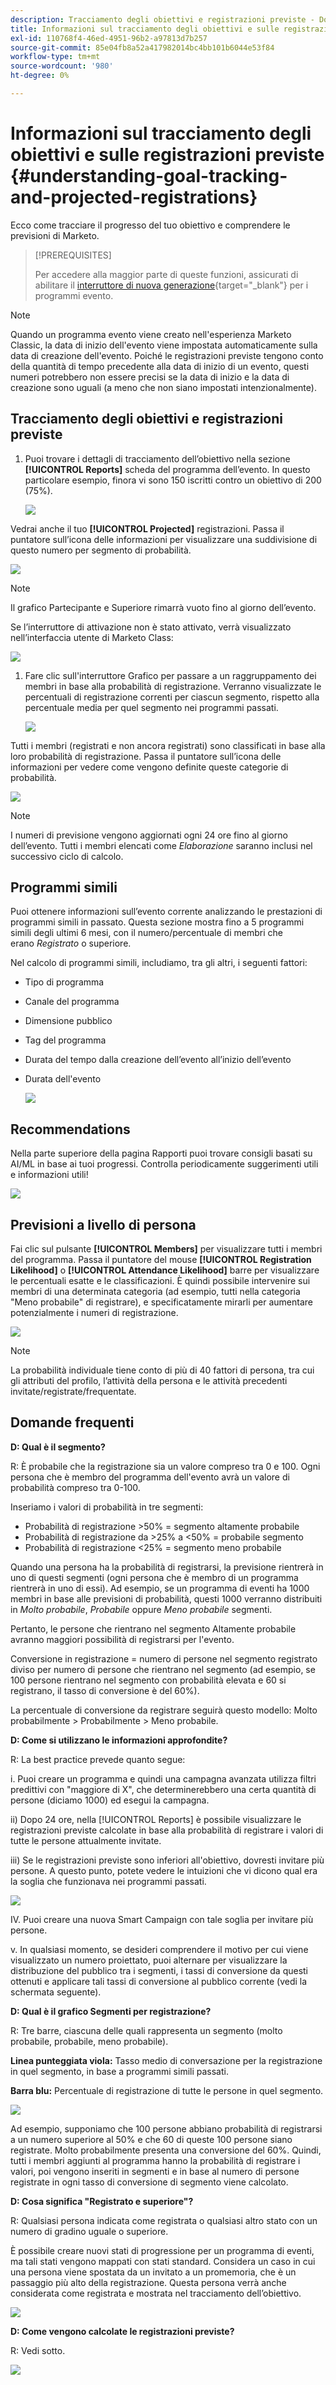 ```yaml
---
description: Tracciamento degli obiettivi e registrazioni previste - Documenti Marketo - Documentazione del prodotto
title: Informazioni sul tracciamento degli obiettivi e sulle registrazioni previste
exl-id: 110768f4-46ed-4951-96b2-a97813d7b257
source-git-commit: 85e04fb8a52a417982014bc4bb101b6044e53f84
workflow-type: tm+mt
source-wordcount: '980'
ht-degree: 0%

---
```


# Informazioni sul tracciamento degli obiettivi e sulle registrazioni previste {#understanding-goal-tracking-and-projected-registrations}

Ecco come tracciare il progresso del tuo obiettivo e comprendere le previsioni di Marketo.

>[!PREREQUISITES]
>
>Per accedere alla maggior parte di queste funzioni, assicurati di abilitare il [interruttore di nuova generazione](/help/marketo/product-docs/marketo-engage-modern-ux/toggle-switch.md){target=&quot;_blank&quot;} per i programmi evento.

>[!NOTE]
>
>Quando un programma evento viene creato nell&#39;esperienza Marketo Classic, la data di inizio dell&#39;evento viene impostata automaticamente sulla data di creazione dell&#39;evento. Poiché le registrazioni previste tengono conto della quantità di tempo precedente alla data di inizio di un evento, questi numeri potrebbero non essere precisi se la data di inizio e la data di creazione sono uguali (a meno che non siano impostati intenzionalmente).

## Tracciamento degli obiettivi e registrazioni previste

1. Puoi trovare i dettagli di tracciamento dell’obiettivo nella sezione **[!UICONTROL Reports]** scheda del programma dell’evento. In questo particolare esempio, finora vi sono 150 iscritti contro un obiettivo di 200 (75%).

   ![](assets/understanding-goal-tracking-and-projected-registrations-1.png)

Vedrai anche il tuo **[!UICONTROL Projected]** registrazioni. Passa il puntatore sull’icona delle informazioni per visualizzare una suddivisione di questo numero per segmento di probabilità.

![](assets/understanding-goal-tracking-and-projected-registrations-2.png)

>[!NOTE]
>
>Il grafico Partecipante e Superiore rimarrà vuoto fino al giorno dell’evento.

Se l’interruttore di attivazione non è stato attivato, verrà visualizzato nell’interfaccia utente di Marketo Class:

![](assets/understanding-goal-tracking-and-projected-registrations-3.png)

1. Fare clic sull&#39;interruttore Grafico per passare a un raggruppamento dei membri in base alla probabilità di registrazione. Verranno visualizzate le percentuali di registrazione correnti per ciascun segmento, rispetto alla percentuale media per quel segmento nei programmi passati.

   ![](assets/understanding-goal-tracking-and-projected-registrations-4.png)

Tutti i membri (registrati e non ancora registrati) sono classificati in base alla loro probabilità di registrazione. Passa il puntatore sull’icona delle informazioni per vedere come vengono definite queste categorie di probabilità.

![](assets/understanding-goal-tracking-and-projected-registrations-5.png)

>[!NOTE]
>
>I numeri di previsione vengono aggiornati ogni 24 ore fino al giorno dell’evento. Tutti i membri elencati come _Elaborazione_ saranno inclusi nel successivo ciclo di calcolo.

## Programmi simili

Puoi ottenere informazioni sull’evento corrente analizzando le prestazioni di programmi simili in passato. Questa sezione mostra fino a 5 programmi simili degli ultimi 6 mesi, con il numero/percentuale di membri che erano _Registrato_ o superiore.

Nel calcolo di programmi simili, includiamo, tra gli altri, i seguenti fattori:

* Tipo di programma
* Canale del programma
* Dimensione pubblico
* Tag del programma
* Durata del tempo dalla creazione dell’evento all’inizio dell’evento
* Durata dell&#39;evento

   ![](assets/understanding-goal-tracking-and-projected-registrations-6.png)

## Recommendations

Nella parte superiore della pagina Rapporti puoi trovare consigli basati su AI/ML in base ai tuoi progressi. Controlla periodicamente suggerimenti utili e informazioni utili!

![](assets/understanding-goal-tracking-and-projected-registrations-7.png)

## Previsioni a livello di persona

Fai clic sul pulsante **[!UICONTROL Members]** per visualizzare tutti i membri del programma. Passa il puntatore del mouse **[!UICONTROL Registration Likelihood]** o **[!UICONTROL Attendance Likelihood]** barre per visualizzare le percentuali esatte e le classificazioni. È quindi possibile intervenire sui membri di una determinata categoria (ad esempio, tutti nella categoria &quot;Meno probabile&quot; di registrare), e specificatamente mirarli per aumentare potenzialmente i numeri di registrazione.

![](assets/understanding-goal-tracking-and-projected-registrations-8.png)

>[!NOTE]
>
>La probabilità individuale tiene conto di più di 40 fattori di persona, tra cui gli attributi del profilo, l’attività della persona e le attività precedenti invitate/registrate/frequentate.

## Domande frequenti

**D: Qual è il segmento?**

R: È probabile che la registrazione sia un valore compreso tra 0 e 100. Ogni persona che è membro del programma dell&#39;evento avrà un valore di probabilità compreso tra 0-100.

Inseriamo i valori di probabilità in tre segmenti:

* Probabilità di registrazione >50% = segmento altamente probabile
* Probabilità di registrazione da >25% a &lt;50% = probabile segmento
* Probabilità di registrazione &lt;25% = segmento meno probabile

Quando una persona ha la probabilità di registrarsi, la previsione rientrerà in uno di questi segmenti (ogni persona che è membro di un programma rientrerà in uno di essi). Ad esempio, se un programma di eventi ha 1000 membri in base alle previsioni di probabilità, questi 1000 verranno distribuiti in _Molto probabile_, _Probabile_ oppure _Meno probabile_ segmenti.

Pertanto, le persone che rientrano nel segmento Altamente probabile avranno maggiori possibilità di registrarsi per l&#39;evento.

Conversione in registrazione = numero di persone nel segmento registrato diviso per numero di persone che rientrano nel segmento (ad esempio, se 100 persone rientrano nel segmento con probabilità elevata e 60 si registrano, il tasso di conversione è del 60%).

La percentuale di conversione da registrare seguirà questo modello: Molto probabilmente > Probabilmente > Meno probabile.

**D: Come si utilizzano le informazioni approfondite?**

R: La best practice prevede quanto segue:

i. Puoi creare un programma e quindi una campagna avanzata utilizza filtri predittivi con &quot;maggiore di X&quot;, che determinerebbero una certa quantità di persone (diciamo 1000) ed esegui la campagna.

ii) Dopo 24 ore, nella [!UICONTROL Reports] è possibile visualizzare le registrazioni previste calcolate in base alla probabilità di registrare i valori di tutte le persone attualmente invitate.

iii) Se le registrazioni previste sono inferiori all&#39;obiettivo, dovresti invitare più persone. A questo punto, potete vedere le intuizioni che vi dicono qual era la soglia che funzionava nei programmi passati.

![](assets/understanding-goal-tracking-and-projected-registrations-9.png)

IV. Puoi creare una nuova Smart Campaign con tale soglia per invitare più persone.

v. In qualsiasi momento, se desideri comprendere il motivo per cui viene visualizzato un numero proiettato, puoi alternare per visualizzare la distribuzione del pubblico tra i segmenti, i tassi di conversione da questi ottenuti e applicare tali tassi di conversione al pubblico corrente (vedi la schermata seguente).

**D: Qual è il grafico Segmenti per registrazione?**

R: Tre barre, ciascuna delle quali rappresenta un segmento (molto probabile, probabile, meno probabile).

**Linea punteggiata viola:** Tasso medio di conversazione per la registrazione in quel segmento, in base a programmi simili passati.

**Barra blu:** Percentuale di registrazione di tutte le persone in quel segmento.

![](assets/understanding-goal-tracking-and-projected-registrations-10.png)

Ad esempio, supponiamo che 100 persone abbiano probabilità di registrarsi a un numero superiore al 50% e che 60 di queste 100 persone siano registrate. Molto probabilmente presenta una conversione del 60%. Quindi, tutti i membri aggiunti al programma hanno la probabilità di registrare i valori, poi vengono inseriti in segmenti e in base al numero di persone registrate in ogni tasso di conversione di segmento viene calcolato.

**D: Cosa significa &quot;Registrato e superiore&quot;?**

R: Qualsiasi persona indicata come registrata o qualsiasi altro stato con un numero di gradino uguale o superiore.

È possibile creare nuovi stati di progressione per un programma di eventi, ma tali stati vengono mappati con stati standard. Considera un caso in cui una persona viene spostata da un invitato a un promemoria, che è un passaggio più alto della registrazione. Questa persona verrà anche considerata come registrata e mostrata nel tracciamento dell’obiettivo.

![](assets/understanding-goal-tracking-and-projected-registrations-11.png)

**D: Come vengono calcolate le registrazioni previste?**

R: Vedi sotto.

![](assets/understanding-goal-tracking-and-projected-registrations-12.png)
